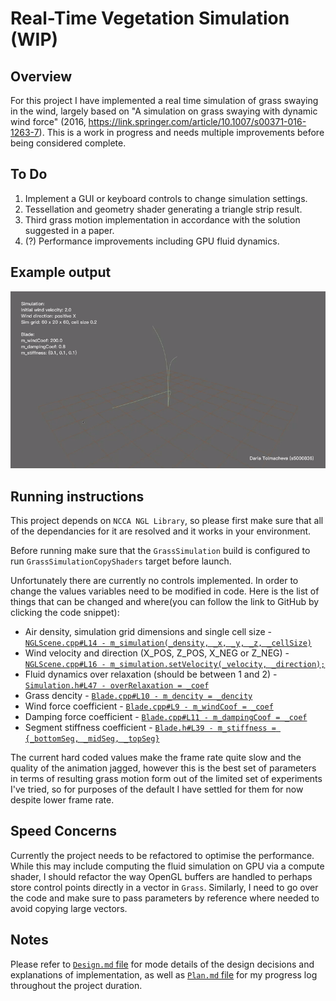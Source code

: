 # Real-Time Vegetation Simulation (WIP)

## Overview

For this project I have implemented a real time simulation of grass swaying in the wind, largely based on  "A simulation on grass swaying with dynamic wind force" (2016, https://link.springer.com/article/10.1007/s00371-016-1263-7).
This is a work in progress and needs multiple improvements before being considered complete.

## To Do
1. Implement a GUI or keyboard controls to change simulation settings.
2. Tessellation and geometry shader generating a triangle strip result.
3. Third grass motion implementation in accordance with the solution suggested in a paper.
4. (?) Performance improvements including GPU fluid dynamics.

## Example output
![Animated gif of example of grass motion simulated.](images/grass_sim_old.gif)

## Running instructions
This project depends on `NCCA NGL Library`, so please first make sure that all of the dependancies for it are resolved and it works in your environment.

Before running make sure that the `GrassSimulation` build is configured to run `GrassSimulationCopyShaders` target before launch.

Unfortunately there are currently no controls implemented. In order to change the values variables need to be modified in code. Here is the list of things that can be changed and where(you can follow the link to GitHub by clicking the code snippet):
- Air density, simulation grid dimensions and single cell size - [`NGLScene.cpp#L14 - m_simulation(_density, _x, _y, _z, _cellSize)`](https://github.com/NCCA/ase-assignment-daria-tolmacheva/blob/main/src/NGLScene.cpp#L14)
- Wind velocity and direction (X_POS, Z_POS, X_NEG or Z_NEG) - [`NGLScene.cpp#L16 - m_simulation.setVelocity(_velocity, _direction);`](https://github.com/NCCA/ase-assignment-daria-tolmacheva/blob/main/src/NGLScene.cpp#L16)
- Fluid dynamics over relaxation (should be between 1 and 2) - [`Simulation.h#L47 - overRelaxation = _coef`](https://github.com/NCCA/ase-assignment-daria-tolmacheva/blob/main/include/Simulation.h#L47)
- Grass dencity - [`Blade.cpp#L10 - m_dencity = _dencity`](https://github.com/NCCA/ase-assignment-daria-tolmacheva/blob/main/src/Blade.cpp#L10)
- Wind force coefficient - [`Blade.cpp#L9 - m_windCoof = _coef`](https://github.com/NCCA/ase-assignment-daria-tolmacheva/blob/main/src/Blade.cpp#L9)
- Damping force coefficient - [`Blade.cpp#L11 - m_dampingCoof = _coef`](https://github.com/NCCA/ase-assignment-daria-tolmacheva/blob/main/src/Blade.cpp#L11)
- Segment stiffness coefficient - [`Blade.h#L39 - m_stiffness = {_bottomSeg, _midSeg, _topSeg}`](https://github.com/NCCA/ase-assignment-daria-tolmacheva/blob/main/include/Blade.h#L39)


The current hard coded values make the frame rate quite slow and the quality of the animation jagged, however this is the best set of parameters in terms of resulting grass motion form out of the limited set of experiments I've tried, so for purposes of the default I have settled for them for now despite lower frame rate.

## Speed Concerns

Currently the project needs to be refactored to optimise the performance. While this may include computing the fluid simulation on GPU via a compute shader, I should refactor the way OpenGL buffers are handled to perhaps store control points directly in a vector in `Grass`. Similarly, I need to go over the code and make sure to pass parameters by reference where needed to avoid copying large vectors.

## Notes

Please refer to [`Design.md` file](https://github.com/NCCA/ase-assignment-daria-tolmacheva/blob/main/Design.md) for mode details of the design decisions and explanations of implementation, as well as [`Plan.md` file](https://github.com/NCCA/ase-assignment-daria-tolmacheva/blob/main/Plan.md) for my progress log throughout the project duration.
